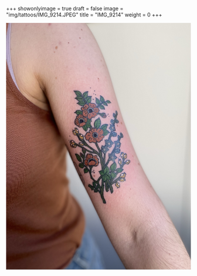 +++
showonlyimage = true
draft = false
image = "img/tattoos/IMG_9214.JPEG"
title = "IMG_9214"
weight = 0
+++

![image](/img/tattoos/IMG_9214.JPEG)

